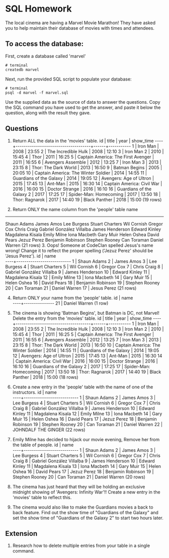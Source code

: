 # SQL Homework

The local cinema are having a Marvel Movie Marathon! They have asked you to help maintain their database of movies with times and attendees.

## To access the database:

First, create a database called 'marvel'

```
# terminal
createdb marvel
```

Next, run the provided SQL script to populate your database:

```
# terminal
psql -d marvel -f marvel.sql
```

Use the supplied data as the source of data to answer the questions. Copy the SQL command you have used to get the answer, and paste it below the question, along with the result they gave.

## Questions

1.  Return ALL the data in the 'movies' table.
id |                title                | year | show_time
----+-------------------------------------+------+-----------
 1 | Iron Man                            | 2008 | 23:55
 2 | The Incredible Hulk                 | 2008 | 12:10
 3 | Iron Man 2                          | 2010 | 15:45
 4 | Thor                                | 2011 | 16:25
 5 | Captain America: The First Avenger  | 2011 | 16:55
 6 | Avengers Assemble                   | 2012 | 13:25
 7 | Iron Man 3                          | 2013 | 23:15
 8 | Thor: The Dark World                | 2013 | 16:50
 9 | Batman Begins                       | 2005 | 20:05
10 | Captain America: The Winter Soldier | 2014 | 14:55
11 | Guardians of the Galaxy             | 2014 | 19:05
12 | Avengers: Age of Ultron             | 2015 | 17:45
13 | Ant-Man                             | 2015 | 16:30
14 | Captain America: Civil War          | 2016 | 16:00
15 | Doctor Strange                      | 2016 | 16:10
16 | Guardians of the Galaxy 2           | 2017 | 17:25
17 | Spider-Man: Homecoming              | 2017 | 13:50
18 | Thor: Ragnarok                      | 2017 | 14:40
19 | Black Panther                       | 2018 | 15:00
(19 rows)

2.  Return ONLY the name column from the 'people' table
name            
---------------------------
Shaun   Adams
James   Amos
Lee     Burgess
Stuart  Charters
Wil     Cornish
Gregor  Cox
Chris   Craig
Gabriel González Villalba
James   Henderson
Edward  Kinley
Magdalena       Kisala
Emily Milne
Iona    Macbeth
Gary    Muir
Helen   Oshea
David   Pears
Jezuz   Perez
Benjamin        Robinson
Stephen Rooney
Can     Toraman
Daniel  Warren
(21 rows)
3.  Oops! Someone at CodeClan spelled Jesus's name wrong! Change it to reflect the proper spelling ('Jezuz Perez' should be 'Jesus Perez').
id |           name            
----+---------------------------
  1 | Shaun   Adams
  2 | James   Amos
  3 | Lee     Burgess
  4 | Stuart  Charters
  5 | Wil     Cornish
  6 | Gregor  Cox
  7 | Chris   Craig
  8 | Gabriel González Villalba
  9 | James   Henderson
 10 | Edward  Kinley
 11 | Magdalena       Kisala
 12 | Emily Milne
 13 | Iona    Macbeth
 14 | Gary    Muir
 15 | Helen   Oshea
 16 | David   Pears
 18 | Benjamin        Robinson
 19 | Stephen Rooney
 20 | Can     Toraman
 21 | Daniel  Warren
 17 | Jesus Perez
(21 rows)

4.  Return ONLY your name from the 'people' table.
id |     name      
----+---------------
21 | Daniel Warren
(1 row)


5.  The cinema is showing 'Batman Begins', but Batman is DC, not Marvel! Delete the entry from the 'movies' table.
id |                title                | year | show_time
----+-------------------------------------+------+-----------
 1 | Iron Man                            | 2008 | 23:55
 2 | The Incredible Hulk                 | 2008 | 12:10
 3 | Iron Man 2                          | 2010 | 15:45
 4 | Thor                                | 2011 | 16:25
 5 | Captain America: The First Avenger  | 2011 | 16:55
 6 | Avengers Assemble                   | 2012 | 13:25
 7 | Iron Man 3                          | 2013 | 23:15
 8 | Thor: The Dark World                | 2013 | 16:50
10 | Captain America: The Winter Soldier | 2014 | 14:55
11 | Guardians of the Galaxy             | 2014 | 19:05
12 | Avengers: Age of Ultron             | 2015 | 17:45
13 | Ant-Man                             | 2015 | 16:30
14 | Captain America: Civil War          | 2016 | 16:00
15 | Doctor Strange                      | 2016 | 16:10
16 | Guardians of the Galaxy 2           | 2017 | 17:25
17 | Spider-Man: Homecoming              | 2017 | 13:50
18 | Thor: Ragnarok                      | 2017 | 14:40
19 | Black Panther                       | 2018 | 15:00
(18 rows)


6.  Create a new entry in the 'people' table with the name of one of the instructors.
id |           name            
----+---------------------------
 1 | Shaun   Adams
 2 | James   Amos
 3 | Lee     Burgess
 4 | Stuart  Charters
 5 | Wil     Cornish
 6 | Gregor  Cox
 7 | Chris   Craig
 8 | Gabriel González Villalba
 9 | James   Henderson
10 | Edward  Kinley
11 | Magdalena       Kisala
12 | Emily Milne
13 | Iona    Macbeth
14 | Gary    Muir
15 | Helen   Oshea
16 | David   Pears
17 | Jezuz   Perez
18 | Benjamin        Robinson
19 | Stephen Rooney
20 | Can     Toraman
21 | Daniel Warren
22 | JOHNDALF THE GINGER
(22 rows)
7.  Emily Milne has decided to hijack our movie evening, Remove her from the table of people.
id |           name            
----+---------------------------
 1 | Shaun   Adams
 2 | James   Amos
 3 | Lee     Burgess
 4 | Stuart  Charters
 5 | Wil     Cornish
 6 | Gregor  Cox
 7 | Chris   Craig
 8 | Gabriel González Villalba
 9 | James   Henderson
10 | Edward  Kinley
11 | Magdalena       Kisala
13 | Iona    Macbeth
14 | Gary    Muir
15 | Helen   Oshea
16 | David   Pears
17 | Jezuz   Perez
18 | Benjamin        Robinson
19 | Stephen Rooney
20 | Can     Toraman
21 | Daniel Warren
(20 rows)

8.  The cinema has just heard that they will be holding an exclusive midnight showing of 'Avengers: Infinity War'!! Create a new entry in the 'movies' table to reflect this.
9.  The cinema would also like to make the Guardians movies a back to back feature. Find out the show time of "Guardians of the Galaxy" and set the show time of "Guardians of the Galaxy 2" to start two hours later.

## Extension

1.  Research how to delete multiple entries from your table in a single command.
